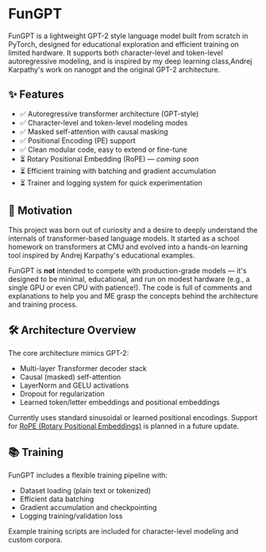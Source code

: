 # FunGPT

FunGPT is a lightweight GPT-2 style language model built from scratch in PyTorch, 
designed for educational exploration and efficient training on limited hardware. 
It supports both character-level and token-level autoregressive modeling, and is 
inspired by my deep learning class,Andrej Karpathy's work on nanogpt and 
the original GPT-2 architecture.

## ✨ Features

- ✅ Autoregressive transformer architecture (GPT-style)
- ✅ Character-level and token-level modeling modes
- ✅ Masked self-attention with causal masking
- ✅ Positional Encoding (PE) support
- ✅ Clean modular code, easy to extend or fine-tune
- ⏳ Rotary Positional Embedding (RoPE) — *coming soon*
- ⏳ Efficient training with batching and gradient accumulation
- ⏳ Trainer and logging system for quick experimentation


## 🚀 Motivation

This project was born out of curiosity and a desire to deeply understand the internals of transformer-based language models. 
It started as a school homework on transformers at CMU
and evolved into a hands-on learning tool inspired by Andrej Karpathy's educational examples.

FunGPT is **not** intended to compete with production-grade models — 
it's designed to be minimal, educational, and run on modest hardware (e.g., a single GPU or even CPU with patience!).
The code is full of comments and explanations to help you and ME grasp the concepts behind the architecture and training process.

## 🛠 Architecture Overview

The core architecture mimics GPT-2:

- Multi-layer Transformer decoder stack
- Causal (masked) self-attention
- LayerNorm and GELU activations
- Dropout for regularization
- Learned token/letter embeddings and positional embeddings

Currently uses standard sinusoidal or learned positional encodings. 
Support for [RoPE (Rotary Positional Embeddings)](https://arxiv.org/abs/2104.09864) is planned in a future update.

## 📚 Training

FunGPT includes a flexible training pipeline with:

- Dataset loading (plain text or tokenized)
- Efficient data batching
- Gradient accumulation and checkpointing
- Logging training/validation loss

Example training scripts are included for character-level modeling and custom corpora.

